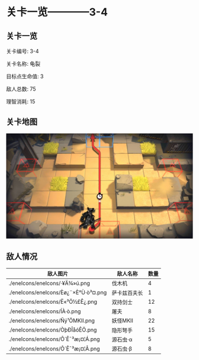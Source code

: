 # 关卡一览————3-4


## 关卡一览

关卡编号: 3-4

关卡名称: 龟裂

目标点生命值: 3

敌人总数: 75

理智消耗: 15


## 关卡地图
![3-4](./oprMap/3-4.png)

## 敌人情况

| 敌人图片 | 敌人名称 | 数量  |
|---------|-----|-----|
| ./eneIcons/eneIcons/·¥Ä¾»ú.png| 伐木机  |   4  |
| ./eneIcons/eneIcons/Èø¿¨×È°Ù·ò³¤.png| 萨卡兹百夫长  |   1  |
| ./eneIcons/eneIcons/Ë«³Ö½£Ê¿.png| 双持剑士  |   12  |
| ./eneIcons/eneIcons/ÍÀ·ò.png| 屠夫  |   8  |
| ./eneIcons/eneIcons/Ñý¹ÖMKII.png| 妖怪MKII  |   22  |
| ./eneIcons/eneIcons/ÒþÐÎåóÊÖ.png| 隐形弩手  |   15  |
| ./eneIcons/eneIcons/Ô´Ê¯³æ¡¤¦Á.png| 源石虫·α  |   5  |
| ./eneIcons/eneIcons/Ô´Ê¯³æ¡¤¦Â.png| 源石虫·β  |   8  |
